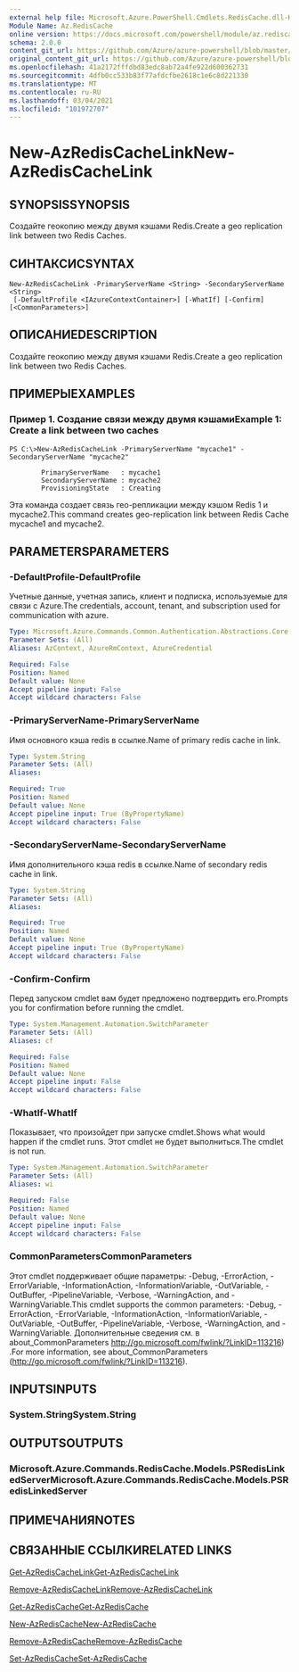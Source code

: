 ```yaml
---
external help file: Microsoft.Azure.PowerShell.Cmdlets.RedisCache.dll-Help.xml
Module Name: Az.RedisCache
online version: https://docs.microsoft.com/powershell/module/az.rediscache/new-azrediscachelink
schema: 2.0.0
content_git_url: https://github.com/Azure/azure-powershell/blob/master/src/RedisCache/RedisCache/help/New-AzRedisCacheLink.md
original_content_git_url: https://github.com/Azure/azure-powershell/blob/master/src/RedisCache/RedisCache/help/New-AzRedisCacheLink.md
ms.openlocfilehash: 41a2172fffdbd83edc8ab72a4fe922d600362731
ms.sourcegitcommit: 4dfb0cc533b83f77afdcfbe2618c1e6c8d221330
ms.translationtype: MT
ms.contentlocale: ru-RU
ms.lasthandoff: 03/04/2021
ms.locfileid: "101972707"
---
```

# <span data-ttu-id="9ba54-101">New-AzRedisCacheLink</span><span class="sxs-lookup"><span data-stu-id="9ba54-101">New-AzRedisCacheLink</span></span>

## <span data-ttu-id="9ba54-102">SYNOPSIS</span><span class="sxs-lookup"><span data-stu-id="9ba54-102">SYNOPSIS</span></span>
<span data-ttu-id="9ba54-103">Создайте геокопию между двумя кэшами Redis.</span><span class="sxs-lookup"><span data-stu-id="9ba54-103">Create a geo replication link between two Redis Caches.</span></span>

## <span data-ttu-id="9ba54-104">СИНТАКСИС</span><span class="sxs-lookup"><span data-stu-id="9ba54-104">SYNTAX</span></span>

```
New-AzRedisCacheLink -PrimaryServerName <String> -SecondaryServerName <String>
 [-DefaultProfile <IAzureContextContainer>] [-WhatIf] [-Confirm] [<CommonParameters>]
```

## <span data-ttu-id="9ba54-105">ОПИСАНИЕ</span><span class="sxs-lookup"><span data-stu-id="9ba54-105">DESCRIPTION</span></span>
<span data-ttu-id="9ba54-106">Создайте геокопию между двумя кэшами Redis.</span><span class="sxs-lookup"><span data-stu-id="9ba54-106">Create a geo replication link between two Redis Caches.</span></span>

## <span data-ttu-id="9ba54-107">ПРИМЕРЫ</span><span class="sxs-lookup"><span data-stu-id="9ba54-107">EXAMPLES</span></span>

### <span data-ttu-id="9ba54-108">Пример 1. Создание связи между двумя кэшами</span><span class="sxs-lookup"><span data-stu-id="9ba54-108">Example 1: Create a link between two caches</span></span>
```
PS C:\>New-AzRedisCacheLink -PrimaryServerName "mycache1" -SecondaryServerName "mycache2"

        PrimaryServerName   : mycache1
        SecondaryServerName : mycache2
        ProvisioningState   : Creating
```

<span data-ttu-id="9ba54-109">Эта команда создает связь гео-репликации между кэшом Redis 1 и mycache2.</span><span class="sxs-lookup"><span data-stu-id="9ba54-109">This command creates geo-replication link between Redis Cache mycache1 and mycache2.</span></span>

## <span data-ttu-id="9ba54-110">PARAMETERS</span><span class="sxs-lookup"><span data-stu-id="9ba54-110">PARAMETERS</span></span>

### <span data-ttu-id="9ba54-111">-DefaultProfile</span><span class="sxs-lookup"><span data-stu-id="9ba54-111">-DefaultProfile</span></span>
<span data-ttu-id="9ba54-112">Учетные данные, учетная запись, клиент и подписка, используемые для связи с Azure.</span><span class="sxs-lookup"><span data-stu-id="9ba54-112">The credentials, account, tenant, and subscription used for communication with azure.</span></span>

```yaml
Type: Microsoft.Azure.Commands.Common.Authentication.Abstractions.Core.IAzureContextContainer
Parameter Sets: (All)
Aliases: AzContext, AzureRmContext, AzureCredential

Required: False
Position: Named
Default value: None
Accept pipeline input: False
Accept wildcard characters: False
```

### <span data-ttu-id="9ba54-113">-PrimaryServerName</span><span class="sxs-lookup"><span data-stu-id="9ba54-113">-PrimaryServerName</span></span>
<span data-ttu-id="9ba54-114">Имя основного кэша redis в ссылке.</span><span class="sxs-lookup"><span data-stu-id="9ba54-114">Name of primary redis cache in link.</span></span>

```yaml
Type: System.String
Parameter Sets: (All)
Aliases:

Required: True
Position: Named
Default value: None
Accept pipeline input: True (ByPropertyName)
Accept wildcard characters: False
```

### <span data-ttu-id="9ba54-115">-SecondaryServerName</span><span class="sxs-lookup"><span data-stu-id="9ba54-115">-SecondaryServerName</span></span>
<span data-ttu-id="9ba54-116">Имя дополнительного кэша redis в ссылке.</span><span class="sxs-lookup"><span data-stu-id="9ba54-116">Name of secondary redis cache in link.</span></span>

```yaml
Type: System.String
Parameter Sets: (All)
Aliases:

Required: True
Position: Named
Default value: None
Accept pipeline input: True (ByPropertyName)
Accept wildcard characters: False
```

### <span data-ttu-id="9ba54-117">-Confirm</span><span class="sxs-lookup"><span data-stu-id="9ba54-117">-Confirm</span></span>
<span data-ttu-id="9ba54-118">Перед запуском cmdlet вам будет предложено подтвердить его.</span><span class="sxs-lookup"><span data-stu-id="9ba54-118">Prompts you for confirmation before running the cmdlet.</span></span>

```yaml
Type: System.Management.Automation.SwitchParameter
Parameter Sets: (All)
Aliases: cf

Required: False
Position: Named
Default value: None
Accept pipeline input: False
Accept wildcard characters: False
```

### <span data-ttu-id="9ba54-119">-WhatIf</span><span class="sxs-lookup"><span data-stu-id="9ba54-119">-WhatIf</span></span>
<span data-ttu-id="9ba54-120">Показывает, что произойдет при запуске cmdlet.</span><span class="sxs-lookup"><span data-stu-id="9ba54-120">Shows what would happen if the cmdlet runs.</span></span>
<span data-ttu-id="9ba54-121">Этот cmdlet не будет выполниться.</span><span class="sxs-lookup"><span data-stu-id="9ba54-121">The cmdlet is not run.</span></span>

```yaml
Type: System.Management.Automation.SwitchParameter
Parameter Sets: (All)
Aliases: wi

Required: False
Position: Named
Default value: None
Accept pipeline input: False
Accept wildcard characters: False
```

### <span data-ttu-id="9ba54-122">CommonParameters</span><span class="sxs-lookup"><span data-stu-id="9ba54-122">CommonParameters</span></span>
<span data-ttu-id="9ba54-123">Этот cmdlet поддерживает общие параметры: -Debug, -ErrorAction, -ErrorVariable, -InformationAction, -InformationVariable, -OutVariable, -OutBuffer, -PipelineVariable, -Verbose, -WarningAction, and -WarningVariable.</span><span class="sxs-lookup"><span data-stu-id="9ba54-123">This cmdlet supports the common parameters: -Debug, -ErrorAction, -ErrorVariable, -InformationAction, -InformationVariable, -OutVariable, -OutBuffer, -PipelineVariable, -Verbose, -WarningAction, and -WarningVariable.</span></span> <span data-ttu-id="9ba54-124">Дополнительные сведения см. в about_CommonParameters http://go.microsoft.com/fwlink/?LinkID=113216) .</span><span class="sxs-lookup"><span data-stu-id="9ba54-124">For more information, see about_CommonParameters (http://go.microsoft.com/fwlink/?LinkID=113216).</span></span>

## <span data-ttu-id="9ba54-125">INPUTS</span><span class="sxs-lookup"><span data-stu-id="9ba54-125">INPUTS</span></span>

### <span data-ttu-id="9ba54-126">System.String</span><span class="sxs-lookup"><span data-stu-id="9ba54-126">System.String</span></span>

## <span data-ttu-id="9ba54-127">OUTPUTS</span><span class="sxs-lookup"><span data-stu-id="9ba54-127">OUTPUTS</span></span>

### <span data-ttu-id="9ba54-128">Microsoft.Azure.Commands.RedisCache.Models.PSRedisLinkedServer</span><span class="sxs-lookup"><span data-stu-id="9ba54-128">Microsoft.Azure.Commands.RedisCache.Models.PSRedisLinkedServer</span></span>

## <span data-ttu-id="9ba54-129">ПРИМЕЧАНИЯ</span><span class="sxs-lookup"><span data-stu-id="9ba54-129">NOTES</span></span>

## <span data-ttu-id="9ba54-130">СВЯЗАННЫЕ ССЫЛКИ</span><span class="sxs-lookup"><span data-stu-id="9ba54-130">RELATED LINKS</span></span>

[<span data-ttu-id="9ba54-131">Get-AzRedisCacheLink</span><span class="sxs-lookup"><span data-stu-id="9ba54-131">Get-AzRedisCacheLink</span></span>](./Get-AzRedisCacheLink.md)

[<span data-ttu-id="9ba54-132">Remove-AzRedisCacheLink</span><span class="sxs-lookup"><span data-stu-id="9ba54-132">Remove-AzRedisCacheLink</span></span>](./Remove-AzRedisCacheLink.md)

[<span data-ttu-id="9ba54-133">Get-AzRedisCache</span><span class="sxs-lookup"><span data-stu-id="9ba54-133">Get-AzRedisCache</span></span>](./Get-AzRedisCache.md)

[<span data-ttu-id="9ba54-134">New-AzRedisCache</span><span class="sxs-lookup"><span data-stu-id="9ba54-134">New-AzRedisCache</span></span>](./New-AzRedisCache.md)

[<span data-ttu-id="9ba54-135">Remove-AzRedisCache</span><span class="sxs-lookup"><span data-stu-id="9ba54-135">Remove-AzRedisCache</span></span>](./Remove-AzRedisCache.md)

[<span data-ttu-id="9ba54-136">Set-AzRedisCache</span><span class="sxs-lookup"><span data-stu-id="9ba54-136">Set-AzRedisCache</span></span>](./Set-AzRedisCache.md)